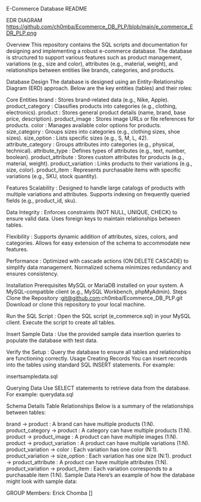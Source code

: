 ﻿E-Commerce Database README

EDR DIAGRAM
https://github.com/ch0mba/Ecommerce_DB_PLP/blob/main/e_commerce_EDR_PLP.png





Overview
This repository contains the SQL scripts and documentation for designing and implementing a robust e-commerce database. The database is structured to support various features such as product management, variations (e.g., size and color), attributes (e.g., material, weight), and relationships between entities like brands, categories, and products.

Database Design
The database is designed using an Entity-Relationship Diagram (ERD) approach. Below are the key entities (tables) and their roles:

Core Entities
brand : Stores brand-related data (e.g., Nike, Apple).
product_category : Classifies products into categories (e.g., clothing, electronics).
product : Stores general product details (name, brand, base price, description).
product_image : Stores image URLs or file references for products.
color : Manages available color options for products.
size_category : Groups sizes into categories (e.g., clothing sizes, shoe sizes).
size_option : Lists specific sizes (e.g., S, M, L, 42).
attribute_category : Groups attributes into categories (e.g., physical, technical).
attribute_type : Defines types of attributes (e.g., text, number, boolean).
product_attribute : Stores custom attributes for products (e.g., material, weight).
product_variation : Links products to their variations (e.g., size, color).
product_item : Represents purchasable items with specific variations (e.g., SKU, stock quantity).


Features
Scalability :
Designed to handle large catalogs of products with multiple variations and attributes.
Supports indexing on frequently queried fields (e.g., product_id, sku).

Data Integrity :
Enforces constraints (NOT NULL, UNIQUE, CHECK) to ensure valid data.
Uses foreign keys to maintain relationships between tables.

Flexibility :
Supports dynamic addition of attributes, sizes, colors, and categories.
Allows for easy extension of the schema to accommodate new features.

Performance :
Optimized with cascade actions (ON DELETE CASCADE) to simplify data management.
Normalized schema minimizes redundancy and ensures consistency.

Installation
Prerequisites
MySQL or MariaDB installed on your system.
A MySQL-compatible client (e.g., MySQL Workbench, phpMyAdmin).
Steps
Clone the Repository :git@github.com:ch0mba/Ecommerce_DB_PLP.git
Download or clone this repository to your local machine.

Run the SQL Script :
Open the SQL script (e_commerce.sql) in your MySQL client.
Execute the script to create all tables.

Insert Sample Data :
Use the provided sample data insertion queries to populate the database with test data.

Verify the Setup :
Query the database to ensure all tables and relationships are functioning correctly.
Usage
Creating Records
You can insert records into the tables using standard SQL INSERT statements. For example:

insertsampledata.sql

Querying Data
Use SELECT statements to retrieve data from the database. For example:
querydata.sql

Schema Details
Table Relationships
Below is a summary of the relationships between tables:

brand → product : A brand can have multiple products (1:N).
product_category → product : A category can have multiple products (1:N).
product → product_image : A product can have multiple images (1:N).
product → product_variation : A product can have multiple variations (1:N).
product_variation → color : Each variation has one color (N:1).
product_variation → size_option : Each variation has one size (N:1).
product → product_attribute : A product can have multiple attributes (1:N).
product_variation → product_item : Each variation corresponds to a purchasable item (1:N).
Sample Data
Here’s an example of how the database might look with sample data:


GROUP Members:
Erick Chomba []
